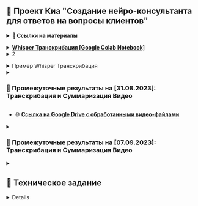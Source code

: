 ## 💠 Проект Киа "Создание нейро-консультанта для ответов на вопросы клиентов"

<details><summary><strong>💾 Ссылки на материалы</strong><p>
<li><strong><a href="https://colab.research.google.com/drive/1E-zR2zCRih5XkmhqL592cmijf1jWv-6S?usp=sharing">Whisper Транскрибация [Google Colab Notebook]</a></strong></li>
<li>2</li>
</p></details>
    
<details><summary>Пример Whisper Транскрибация</summary><p>
<li><strong><a href="https://colab.research.google.com/drive/1E-zR2zCRih5XkmhqL592cmijf1jWv-6S?usp=sharing">Google Colab Notebook</a></strong></li><br>
<img src="https://github.com/terrainternship/KIA-GPT/assets/99917230/b89d1c06-6006-4fc8-a6bf-a51350207f66" alt="image" />
</p></details>


<details>
<summary><h3>📆 Промежуточные результаты на [31.08.2023]: Транскрибация и Суммаризация Видео</h3></summary>
<li>1. Найдено <b>390 видео по Киа</b>, из которых выделялись аудио-дорожки</li>
<li>2. Проведен сравнительный анализ методов транскрибации аудио (преобразование в текстовый формат): <b>Субтитры с Youtube, Тиньков, Whisper (LARGE vs LARGE_v2)</b></li>
<li>3. Выполнена <b>транскрибация</b> для 390 аудио файлов</li>
<li>4. Проведен экспресс-анализ методов суммаризации ("конденсация текста"): <b>chatGPT, Hugging Face Transformers, модели Сбера (ruBERT и online API)</b></li>
<li>5. Выполнена <b>суммаризация всех полученных текстов</b> с представлением нескольких вариантов в формате JSON через <b>online API модель Сбера</b> (с выделением варианта <b>Best</b>)</li><br>
</details>

- 🌐 **[Ссылка на Google Drive с обработанными видео-файлами](https://drive.google.com/file/d/1FIt8qR5-ZGaVwmUwRKSqgbfhz6h-aIDf/view?usp=sharing)**

<details>
<summary><h3>📆 Промежуточные результаты на [07.09.2023]: Транскрибация и Суммаризация Видео</h3></summary>
<li>1. Окончательная транскрибация всех найденных видео компании Киа</li>
<li>2. Создание Базы Знаний в виде файла Markdown с добавлением ссылок на изображение и транскрибированного текста (11 видео из заданного списка). Из 86 ссылок в ТЗ запрещены к парсингу 16 ссылок, а 8 - несуществующие!</li>
<li>3. Создание пилотного Телеграм-Бота для обработки pdf-файлов с возможностью суммаризации</li>
</details>

<details>
<summary><h2>💾 Техническое задание</h2></summary>
<h3>🌐 Источники:</h3>
<li><b><a href="https://docs.google.com/spreadsheets/d/1UDwTDX41NHL626aZpLGO4yvYDvX4P_wfL20kv6ekbD8/edit?usp=sharing">Диалоги оператор + клиент</a></b></li>
<li><b><a href="https://docs.google.com/spreadsheets/d/1btiLDeliT87fFw4yI4aFMEthwL0GtUFMKAgGDW6ryOk/edit?usp=sharing">Список страниц</a></b></li>
<h3>💎 Цель проекта:</h3> 
<b>👁‍🗨 Создать нейро-консультанта, отвечающего на вопросы клиентов организации по продуктам и услугам компании.</b>
<h3>🗒 Основные задачи:</h3>
<h4>1. Подготовка базы знаний:</h4>
<li>Сбор базы знаний (на основе представленных заказчиком ссылок и документов)</li>
<li>оптимизация структуры базы знаний</li>
<li>разделение базы знаний на логические блоки</li>
‌<h4>2. Составление алгоритма с дообучением ChatGPT. Проработка механизма ведения диалога</h4>
<h4>3. Тестирование алгоритма:</h4>
<li>создание пула вопросов для тестирования</li>
<li>тестирование алгоритма</li>
<li>корректировка базы знаний и алгоритма</li>
<h4>4. Внедрение и тестирование:</h4>
<li>Интеграция нейро-консультанта по согласованию с заказчиком</li>
<li>Проведение тестирования и отладки системы</li>
<h3>🔰 Ожидаемые результаты:</h3>
<li><b>🤖 Нейро-консультант, отвечающий на вопросы клиентов компании по продуктам и услугам.</b></li>
<li>‌<b>📆 Сроки проекта: 3 месяца</b></li>
</details>


<details>
### 📡 Запуск

1. Установка зависимости:
   ```bash
   pip install -r requirements.txt

2. Для обучения:
   ```bash
   python3 algorithm/chatgpt_training.py
</details>
